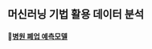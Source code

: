 
## 머신러닝 기법 활용 데이터 분석
#### :bookmark:[병원 폐업 예측모델](https://github.com/pitapatat/ML_Modeling_/tree/main/business_closing)
